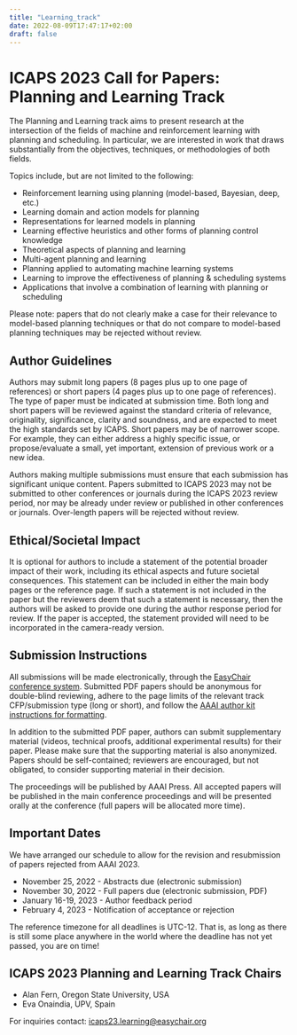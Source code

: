 ```yaml
---
title: "Learning_track"
date: 2022-08-09T17:47:17+02:00
draft: false
---
```


# ICAPS 2023 Call for Papers: Planning and Learning Track

The Planning and Learning track aims to present research at the intersection of the fields of machine and reinforcement learning with planning and scheduling. In particular, we are interested in work that draws substantially from the objectives, techniques, or methodologies of both fields.

Topics include, but are not limited to the following:
- Reinforcement learning using planning (model-based, Bayesian, deep, etc.)
- Learning domain and action models for planning
- Representations for learned models in planning
- Learning effective heuristics and other forms of planning control knowledge
- Theoretical aspects of planning and learning
- Multi-agent planning and learning
- Planning applied to automating machine learning systems
- Learning to improve the effectiveness of planning & scheduling systems
- Applications that involve a combination of learning with planning or scheduling

Please note: papers that do not clearly make a case for their relevance to model-based planning techniques or that do not compare to model-based planning techniques may be rejected without review.

## Author Guidelines

Authors may submit long papers (8 pages plus up to one page of references) or short papers (4 pages plus up to one page of references). The type of paper must be indicated at submission time. Both long and short papers will be reviewed against the standard criteria of relevance, originality, significance, clarity and soundness, and are expected to meet the high standards set by ICAPS. Short papers may be of narrower scope. For example, they can either address a highly specific issue, or propose/evaluate a small, yet important, extension of previous work or a new idea.

Authors making multiple submissions must ensure that each submission has significant unique content. Papers submitted to ICAPS 2023 may not be submitted to other conferences or journals during the ICAPS 2023 review period, nor may be already under review or published in other conferences or journals. Over-length papers will be rejected without review.

## Ethical/Societal Impact

It is optional for authors to include a statement of the potential broader impact of their work, including its ethical aspects and future societal consequences. This statement can be included in either the main body pages or the reference page. If such a statement is not included in the paper but the reviewers deem that such a statement is necessary, then the authors will be asked to provide one during the author response period for review. If the paper is accepted, the statement provided will need to be incorporated in the camera-ready version.

## Submission Instructions
All submissions will be made electronically, through the [EasyChair conference system](https://easychair.org/conferences/?conf=icaps23). Submitted PDF papers should be anonymous for double-blind reviewing, adhere to the page limits of the relevant track CFP/submission type (long or short), and follow the [AAAI author kit instructions for formatting](https://www.aaai.org/Publications/Templates/AnonymousSubmission23.zip).

In addition to the submitted PDF paper, authors can submit supplementary material (videos, technical proofs, additional experimental results) for their paper. Please make sure that the supporting material is also anonymized. Papers should be self-contained; reviewers are encouraged, but not obligated, to consider supporting material in their decision.

The proceedings will be published by AAAI Press. All accepted papers will be published in the main conference proceedings and will be presented orally at the conference (full papers will be allocated more time).

## Important Dates

We have arranged our schedule to allow for the revision and resubmission of papers rejected from AAAI 2023.

- November 25, 2022 - Abstracts due (electronic submission)
- November 30, 2022 - Full papers due (electronic submission, PDF)
- January 16-19, 2023 - Author feedback period
- February 4, 2023 - Notification of acceptance or rejection

The reference timezone for all deadlines is UTC-12. That is, as long as there is still some place anywhere in the world where the deadline has not yet passed, you are on time!

## ICAPS 2023 Planning and Learning Track Chairs
- Alan Fern, Oregon State University, USA
- Eva Onaindia, UPV, Spain

For inquiries contact: <icaps23.learning@easychair.org>


